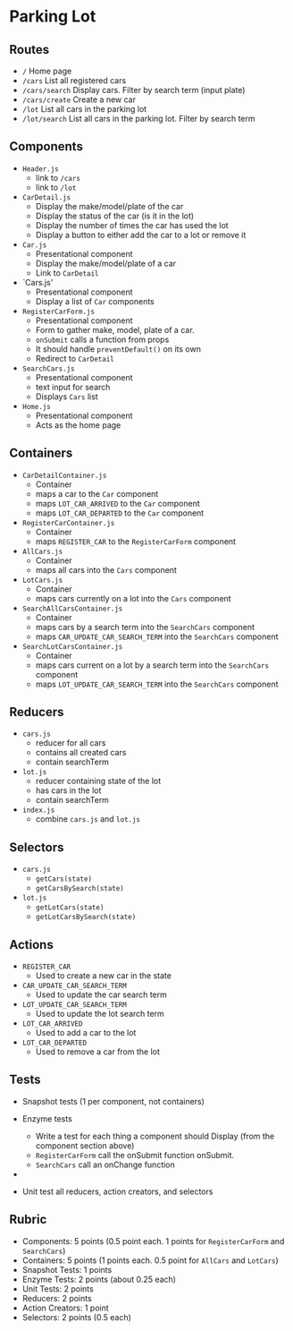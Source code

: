 # Parking Lot

## Routes

* `/` Home page
* `/cars` List all registered cars
* `/cars/search` Display cars. Filter by search term (input plate)
* `/cars/create` Create a new car
* `/lot` List all cars in the parking lot
* `/lot/search` List all cars in the parking lot. Filter by search term

## Components

* `Header.js`
  * link to `/cars`
  * link to `/lot`
* `CarDetail.js`
  * Display the make/model/plate of the car
  * Display the status of the car (is it in the lot)
  * Display the number of times the car has used the lot
  * Display a button to either add the car to a lot or remove it
* `Car.js`
  * Presentational component
  * Display the make/model/plate of a car
  * Link to `CarDetail`
* `Cars.js'
  * Presentational component
  * Display a list of `Car` components
* `RegisterCarForm.js`
  * Presentational component
  * Form to gather make, model, plate of a car.
  * `onSubmit` calls a function from props
  * It should handle `preventDefault()` on its own
  * Redirect to `CarDetail`
* `SearchCars.js`
  * Presentational component
  * text input for search
  * Displays `Cars` list
* `Home.js`
  * Presentational component
  * Acts as the home page

## Containers

* `CarDetailContainer.js`
  * Container
  * maps a car to the `Car` component
  * maps `LOT_CAR_ARRIVED` to the `Car` component
  * maps `LOT_CAR_DEPARTED` to the `Car` component
* `RegisterCarContainer.js`
  * Container
  * maps `REGISTER_CAR` to the `RegisterCarForm` component
* `AllCars.js`
  * Container
  * maps all cars into the `Cars` component
* `LotCars.js`
  * Container
  * maps cars currently on a lot into the `Cars` component
* `SearchAllCarsContainer.js`
  * Container
  * maps cars by a search term into the `SearchCars` component
  * maps `CAR_UPDATE_CAR_SEARCH_TERM` into the `SearchCars` component
* `SearchLotCarsContainer.js`
  * Container
  * maps cars current on a lot by a search term into the `SearchCars` component
  * maps `LOT_UPDATE_CAR_SEARCH_TERM` into the `SearchCars` component

## Reducers

* `cars.js`
  * reducer for all cars
  * contains all created cars
  * contain searchTerm
* `lot.js`
  * reducer containing state of the lot
  * has cars in the lot
  * contain searchTerm
* `index.js`
  * combine `cars.js` and `lot.js`

## Selectors

* `cars.js`
  * `getCars(state)`
  * `getCarsBySearch(state)`
* `lot.js`
  * `getLotCars(state)`
  * `getLotCarsBySearch(state)`

## Actions

* `REGISTER_CAR`
  * Used to create a new car in the state
* `CAR_UPDATE_CAR_SEARCH_TERM`
  * Used to update the car search term
* `LOT_UPDATE_CAR_SEARCH_TERM`
  * Used to update the lot search term
* `LOT_CAR_ARRIVED`
  * Used to add a car to the lot
* `LOT_CAR_DEPARTED`
  * Used to remove a car from the lot

## Tests

* Snapshot tests (1 per component, not containers)
* Enzyme tests
  * Write a test for each thing a component should Display (from the component section above)
  * `RegisterCarForm` call the onSubmit function onSubmit.
  * `SearchCars` call an onChange function
*

* Unit test all reducers, action creators, and selectors

## Rubric

* Components: 5 points (0.5 point each. 1 points for `RegisterCarForm` and `SearchCars`)
* Containers: 5 points (1 points each. 0.5 point for `AllCars` and `LotCars`)
* Snapshot Tests: 1 points
* Enzyme Tests: 2 points (about 0.25 each)
* Unit Tests: 2 points
* Reducers: 2 points
* Action Creators: 1 point
* Selectors: 2 points (0.5 each)
